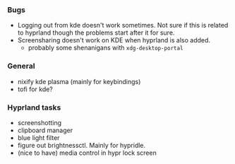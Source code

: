 ### Bugs
- Logging out from kde doesn't work sometimes. Not sure if this is related to hyprland though the problems start after it for sure.
- Screensharing doesn't work on KDE when hyprland is also added.
  - probably some shenanigans with `xdg-desktop-portal`

### General
- nixify kde plasma (mainly for keybindings)
- tofi for kde?

### Hyprland tasks
- screenshotting
- clipboard manager
- blue light filter
- figure out brightnessctl. Mainly for hypridle.
- (nice to have) media control in hypr lock screen
